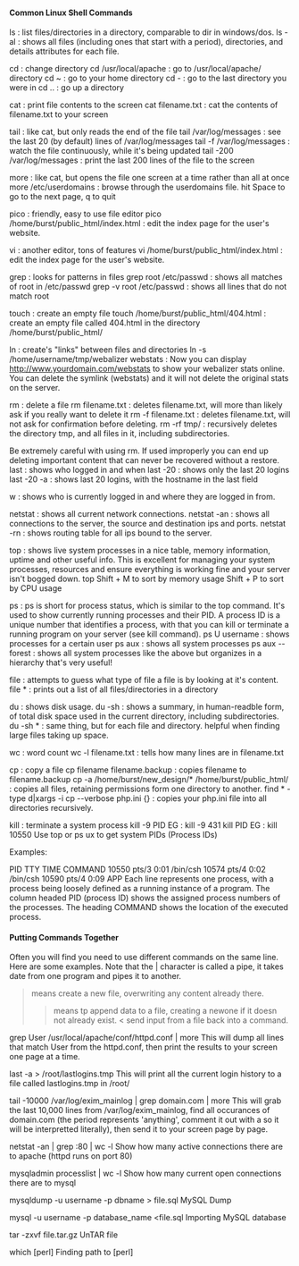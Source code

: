 #### Common Linux Shell Commands
ls : list files/directories in a directory, comparable to dir in windows/dos.
ls -al : shows all files (including ones that start with a period), directories, and details attributes for each file.

cd : change directory 
cd /usr/local/apache : go to /usr/local/apache/ directory
cd ~ : go to your home directory
cd - : go to the last directory you were in
cd .. : go up a directory

cat : print file contents to the screen
cat filename.txt : cat the contents of filename.txt to your screen

tail : like cat, but only reads the end of the file
tail /var/log/messages : see the last 20 (by default) lines of /var/log/messages
tail -f /var/log/messages : watch the file continuously, while it's being updated
tail -200 /var/log/messages : print the last 200 lines of the file to the screen

more : like cat, but opens the file one screen at a time rather than all at once
more /etc/userdomains : browse through the userdomains file.
hit Space to go to the next page, q to quit

pico : friendly, easy to use file editor
pico /home/burst/public_html/index.html : edit the index page for the user's website.

vi : another editor, tons of features
vi /home/burst/public_html/index.html : edit the index page for the user's website.

grep : looks for patterns in files
grep root /etc/passwd : shows all matches of root in /etc/passwd
grep -v root /etc/passwd : shows all lines that do not match root

touch : create an empty file
touch /home/burst/public_html/404.html : create an empty file called 404.html in the directory /home/burst/public_html/

ln : create's "links" between files and directories
ln -s /home/username/tmp/webalizer webstats : Now you can display http://www.yourdomain.com/webstats to show your webalizer stats online. You can delete the symlink (webstats) and it will not delete the original stats on the server.

rm : delete a file
rm filename.txt : deletes filename.txt, will more than likely ask if you really want to delete it
rm -f filename.txt : deletes filename.txt, will not ask for confirmation before deleting.
rm -rf tmp/ : recursively deletes the directory tmp, and all files in it, including subdirectories.

Be extremely careful with using rm. If used improperly you can end up deleting important content that can never be recovered without a restore.
last : shows who logged in and when
last -20 : shows only the last 20 logins
last -20 -a : shows last 20 logins, with the hostname in the last field

w : shows who is currently logged in and where they are logged in from.

netstat : shows all current network connections.
netstat -an : shows all connections to the server, the source and destination ips and ports.
netstat -rn : shows routing table for all ips bound to the server.

top : shows live system processes in a nice table, memory information, uptime and other useful info.
This is excellent for managing your system processes, resources and ensure everything is working fine and your server isn't bogged down.
top
Shift + M to sort by memory usage
Shift + P to sort by CPU usage

ps : ps is short for process status, which is similar to the top command. It's used to show currently running processes and their PID.
A process ID is a unique number that identifies a process, with that you can kill or terminate a running program on your server (see kill command).
ps U username : shows processes for a certain user
ps aux : shows all system processes
ps aux --forest : shows all system processes like the above but organizes in a hierarchy that's very useful!

file : attempts to guess what type of file a file is by looking at it's content.
file * : prints out a list of all files/directories in a directory

du : shows disk usage.
du -sh : shows a summary, in human-readble form, of total disk space used in the current directory, including subdirectories.
du -sh * : same thing, but for each file and directory. helpful when finding large files taking up space.

wc : word count
wc -l filename.txt : tells how many lines are in filename.txt

cp : copy a file
cp filename filename.backup : copies filename to filename.backup
cp -a /home/burst/new_design/* /home/burst/public_html/ : copies all files, retaining permissions form one directory to another.
find * -type d|xargs -i cp --verbose php.ini {} : copies your php.ini file into all directories recursively.

kill : terminate a system process
kill -9 PID EG : kill -9 431
kill PID EG : kill 10550
Use top or ps ux to get system PIDs (Process IDs)

Examples:

PID TTY TIME COMMAND
10550 pts/3 0:01 /bin/csh
10574 pts/4 0:02 /bin/csh
10590 pts/4 0:09 APP
Each line represents one process, with a process being loosely defined as a running instance of a program. The column headed PID (process ID) shows the assigned process numbers of the processes. The heading COMMAND shows the location of the executed process.

#### Putting Commands Together
Often you will find you need to use different commands on the same line. Here are some examples. Note that the | character is called a pipe, it takes date from one program and pipes it to another.
> means create a new file, overwriting any content already there.
>> means tp append data to a file, creating a newone if it doesn not already exist.
< send input from a file back into a command.

grep User /usr/local/apache/conf/httpd.conf | more
This will dump all lines that match User from the httpd.conf, then print the results to your screen one page at a time.

last -a > /root/lastlogins.tmp
This will print all the current login history to a file called lastlogins.tmp in /root/

tail -10000 /var/log/exim_mainlog | grep domain.com | more
This will grab the last 10,000 lines from /var/log/exim_mainlog, find all occurances of domain.com 
(the period represents 'anything', comment it out with a so it will be interpretted literally), then send it to your screen page by page.

netstat -an | grep :80 | wc -l
Show how many active connections there are to apache (httpd runs on port 80)

mysqladmin processlist | wc -l
Show how many current open connections there are to mysql

mysqldump -u username -p dbname > file.sql
MySQL Dump

mysql -u username -p database_name <file.sql
Importing MySQL database

tar -zxvf file.tar.gz
UnTAR file

which [perl]
Finding path to [perl]
